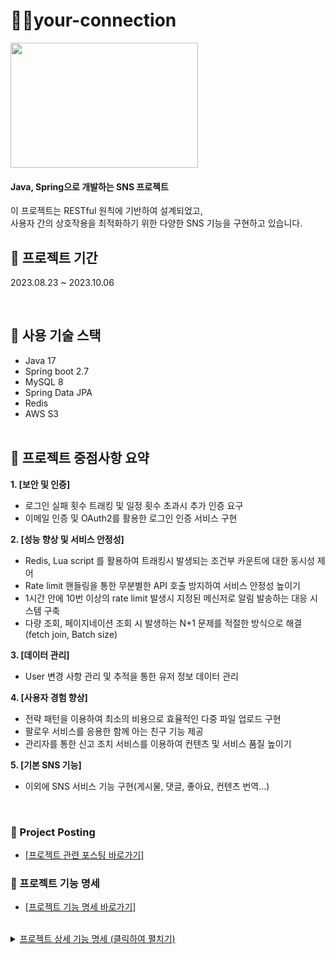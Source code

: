 # 🙋‍♂your-connection

<img  src="https://github.com/NinjaYoung98/your-connection/assets/124491136/cb53c3eb-5c3a-4832-9450-668d35f78b0b" height="200px" width="300px"></p>

#### Java, Spring으로 개발하는 SNS 프로젝트 

이 프로젝트는 RESTful 원칙에 기반하여 설계되었고, </br>
사용자 간의 상호작용을 최적화하기 위한 다양한 SNS 기능을 구현하고 있습니다.
</br>


## 🎯 프로젝트 기간
 2023.08.23 ~ 2023.10.06
 
 </br>
 
## 🔧 사용 기술 스택
- Java 17
- Spring boot 2.7
- MySQL 8
- Spring Data JPA
- Redis
- AWS S3
<br></br>


## 🚀 프로젝트 중점사항 요약

**1. [보안 및 인증]**
- 로그인 실패 횟수 트래킹 및 일정 횟수 초과시 추가 인증 요구
- 이메일 인증 및 OAuth2를 활용한 로그인 인증 서비스 구현
  
**2. [성능 향상 및 서비스 안정성]**
- Redis, Lua script 를 활용하여 트래킹시 발생되는 조건부 카운트에 대한 동시성 제어
- Rate limit 핸들링을 통한 무분별한 API 호출 방지하여 서비스 안정성 높이기
- 1시간 안에 10번 이상의 rate limit 발생시 지정된 메신저로 알림 발송하는 대응 시스템 구축
- 다량 조회, 페이지네이션 조회 시 발생하는 N+1 문제를 적절한 방식으로 해결(fetch join, Batch size)
  
**3. [데이터 관리]**
- User 변경 사항 관리 및 추적을 통한 유저 정보 데이터 관리

**4. [사용자 경험 향상]**
- 전략 패턴을 이용하여 최소의 비용으로 효율적인 다중 파일 업로드 구현
- 팔로우 서비스를 응용한 함께 아는 친구 기능 제공
- 관리자를 통한 신고 조치 서비스를 이용하여 컨텐츠 및 서비스 품질 높이기
  
**5. [기본 SNS 기능]**
- 이외에 SNS 서비스 기능 구현(게시물, 댓글, 좋아요, 컨텐츠 번역...)

</br>

### 📃 Project Posting 
- <a href= "https://github.com/NinjaYoung98/your-connection/wiki/Projecting-Posting" target= "blank"> [프로젝트 관련 포스팅 바로가기]</a>

### 📃 프로젝트 기능 명세 
- <a href= "https://github.com/NinjaYoung98/your-connection/wiki/%ED%94%84%EB%A1%9C%EC%A0%9D%ED%8A%B8-%EA%B8%B0%EB%8A%A5-%EB%AA%85%EC%84%B8" target= "blank"> [프로젝트 기능 명세 바로가기]</a>

</br>
<details>
   <summary> <ins> 프로젝트 상세 기능 명세  (클릭하여 펼치기)</ins></summary><br>
 



## 📌 프로젝트 공통 사항

### docs (template)
- [[Commit template]](https://github.com/NinjaYoung98/your-connection/blob/main/docs/git_convention.txt)
- [[DB_convention]](https://github.com/NinjaYoung98/your-connection/blob/main/docs/db_convention)
- [[PR_template]](https://github.com/NinjaYoung98/your-connection/blob/main/.github/pull_request_template.md)
### Code Style
- [Google code Style 적용](https://google.github.io/styleguide/javaguide.html)
<br></br>
## 📑 깃 브랜치 전략
<img width="505" alt="스크린샷 2023-08-30 054216" src="https://github.com/NinjaYoung98/your-connection/assets/124491136/10a04678-aeff-454e-a322-6be2d2486556"> <br>
- 현재 프로젝트 규모를 고려하여 상대적으로 가벼운 GitHub-flow 정책을 도입하였습니다.<br>
- 요구사항에 대한 깃 이슈 번호를 할당받고 그에 맞는 feature 브랜치를 생성합니다.<br>
- GitHub에서 제공하는 칸반보드와 UI 도구인 Git Kraken으로 깃 이슈번호와 브랜치를 관리해 주었습니다.<br>
 - [[Github-flow Reference1]](https://build5nines.com/introduction-to-git-version-control-workflow/)
- [[Github-flow Reference2]](https://blog.hwahae.co.kr/all/tech/9507)<br>

   <strong>[Git Kraken]</strong><br>
  <img width="685" alt="스크린샷 2023-08-30 045044" src="https://github.com/NinjaYoung98/your-connection/assets/124491136/8a20c18d-0ce6-4253-8426-91429842b77b"> <br>
   <strong>[project board]</strong><br>
  <br>
  <img width="865" alt="스크린샷 2023-08-30 045225" src="https://github.com/NinjaYoung98/your-connection/assets/124491136/10d6e02f-e3bd-481f-b5a2-1d84b6564869">



     
    
